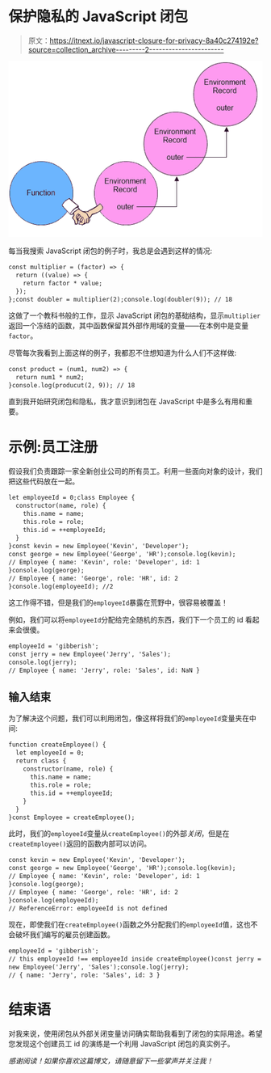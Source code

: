 # 保护隐私的 JavaScript 闭包

> 原文：<https://itnext.io/javascript-closure-for-privacy-8a40c274192e?source=collection_archive---------2----------------------->

![](img/fc348758ac3267b60ae2ec57ca040e9e.png)

每当我搜索 JavaScript 闭包的例子时，我总是会遇到这样的情况:

```
const multiplier = (factor) => {
  return ((value) => {
    return factor * value;
  });
};const doubler = multiplier(2);console.log(doubler(9)); // 18
```

这做了一个教科书般的工作，显示 JavaScript 闭包的基础结构，显示`multiplier`返回一个冻结的函数，其中函数保留其外部作用域的变量——在本例中是变量`factor`。

尽管每次我看到上面这样的例子，我都忍不住想知道为什么人们不这样做:

```
const product = (num1, num2) => {
  return num1 * num2;
}console.log(producut(2, 9)); // 18
```

直到我开始研究闭包和隐私，我才意识到闭包在 JavaScript 中是多么有用和重要。

# 示例:员工注册

假设我们负责跟踪一家全新创业公司的所有员工。利用一些面向对象的设计，我们把这些代码放在一起。

```
let employeeId = 0;class Employee {
  constructor(name, role) {
    this.name = name;
    this.role = role;
    this.id = ++employeeId;
  }
}const kevin = new Employee('Kevin', 'Developer');
const george = new Employee('George', 'HR');console.log(kevin); 
// Employee { name: 'Kevin', role: 'Developer', id: 1 }console.log(george); 
// Employee { name: 'George', role: 'HR', id: 2 }console.log(employeeId); //2
```

这工作得不错，但是我们的`employeeId`暴露在荒野中，很容易被覆盖！

例如，我们可以将`employeeId`分配给完全随机的东西，我们下一个员工的 id 看起来会很傻。

```
employeeId = 'gibberish';
const jerry = new Employee('Jerry', 'Sales');
console.log(jerry);
// Employee { name: 'Jerry', role: 'Sales', id: NaN }
```

## 输入结束

为了解决这个问题，我们可以利用闭包，像这样将我们的`employeeId`变量夹在中间:

```
function createEmployee() {
  let employeeId = 0;
  return class {
    constructor(name, role) {
      this.name = name;
      this.role = role;
      this.id = ++employeeId;
    }
  }
}const Employee = createEmployee();
```

此时，我们的`employeeId`变量从`createEmployee()`的外部*关闭*，但是在`createEmployee()`返回的函数内部可以访问。

```
const kevin = new Employee('Kevin', 'Developer');
const george = new Employee('George', 'HR');console.log(kevin); 
// Employee { name: 'Kevin', role: 'Developer', id: 1 }console.log(george); 
// Employee { name: 'George', role: 'HR', id: 2 }console.log(employeeId); 
// ReferenceError: employeeId is not defined
```

现在，即使我们在`createEmployee()`函数之外分配我们的`employeeId`值，这也不会破坏我们编写的雇员创建函数。

```
employeeId = 'gibberish'; 
// this employeeId !== employeeId inside createEmployee()const jerry = new Employee('Jerry', 'Sales');console.log(jerry);
// { name: 'Jerry', role: 'Sales', id: 3 }
```

# 结束语

对我来说，使用闭包从外部关闭变量访问确实帮助我看到了闭包的实际用途。希望您发现这个创建员工 id 的演练是一个利用 JavaScript 闭包的真实例子。

*感谢阅读！如果你喜欢这篇博文，请随意留下一些掌声并关注我！*
